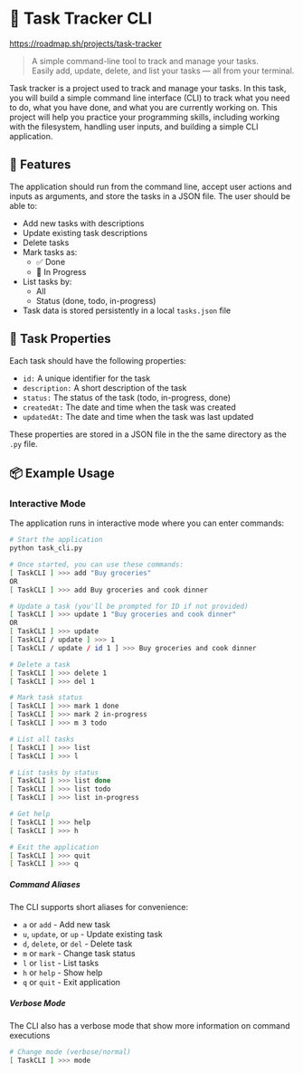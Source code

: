 
# 📝 Task Tracker CLI

https://roadmap.sh/projects/task-tracker

> A simple command-line tool to track and manage your tasks.  
> Easily add, update, delete, and list your tasks — all from your terminal.

Task tracker is a project used to track and manage your tasks. In this task, you will build a simple command line interface (CLI) to track what you need to do, what you have done, and what you are currently working on. This project will help you practice your programming skills, including working with the filesystem, handling user inputs, and building a simple CLI application.

## 🚀 Features

The application should run from the command line, accept user actions and inputs as arguments, and store the tasks in a JSON file. The user should be able to:

- Add new tasks with descriptions
- Update existing task descriptions
- Delete tasks
- Mark tasks as:
  - ✅ Done
  - 🔄 In Progress
- List tasks by:
  - All
  - Status (done, todo, in-progress)
- Task data is stored persistently in a local `tasks.json` file

## 🩻 Task Properties

Each task should have the following properties:

- `id:` A unique identifier for the task  
- `description:` A short description of the task  
- `status:` The status of the task (todo, in-progress, done)  
- `createdAt:` The date and time when the task was created  
- `updatedAt:` The date and time when the task was last updated  

These properties are stored in a JSON file in the the same directory as the `.py` file.


## 📦 Example Usage

### Interactive Mode
The application runs in interactive mode where you can enter commands:

```bash
# Start the application
python task_cli.py

# Once started, you can use these commands:
[ TaskCLI ] >>> add "Buy groceries"
OR
[ TaskCLI ] >>> add Buy groceries and cook dinner

# Update a task (you'll be prompted for ID if not provided)
[ TaskCLI ] >>> update 1 "Buy groceries and cook dinner"
OR
[ TaskCLI ] >>> update
[ TaskCLI / update ] >>> 1
[ TaskCLI / update / id 1 ] >>> Buy groceries and cook dinner

# Delete a task
[ TaskCLI ] >>> delete 1
[ TaskCLI ] >>> del 1

# Mark task status
[ TaskCLI ] >>> mark 1 done
[ TaskCLI ] >>> mark 2 in-progress
[ TaskCLI ] >>> m 3 todo

# List all tasks
[ TaskCLI ] >>> list
[ TaskCLI ] >>> l

# List tasks by status
[ TaskCLI ] >>> list done
[ TaskCLI ] >>> list todo
[ TaskCLI ] >>> list in-progress

# Get help
[ TaskCLI ] >>> help
[ TaskCLI ] >>> h

# Exit the application
[ TaskCLI ] >>> quit
[ TaskCLI ] >>> q
```
##### Command Aliases
The CLI supports short aliases for convenience:
- `a` or `add` - Add new task
- `u`, `update`, or `up` - Update existing task
- `d`, `delete`, or `del` - Delete task
- `m` or `mark` - Change task status
- `l` or `list` - List tasks
- `h` or `help` - Show help
- `q` or `quit` - Exit application

##### Verbose Mode
The CLI also has a verbose mode that show more information on command executions
```bash
# Change mode (verbose/normal)
[ TaskCLI ] >>> mode
```
